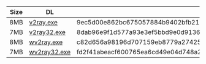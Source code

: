 |    Size   |     DL  | sha512sum |
|  ---  |  ---  |  ---  |
| 8MB | [v2ray.exe](https://cdn.jsdelivr.net/gh/googleians/v2ray-core@main/v2ray.exe) | 9ec5d00e862bc675057884b9402bfb21028fca15ee2411c28bf6172196c17dc2a3d2bd37d2f6d5cee5eba3509bdfe0fe09d0e58b4bf794f7bf8819581a890e64 |
| 7MB | [v2ray32.exe](https://cdn.jsdelivr.net/gh/googleians/v2ray-core@main/v2ray32.exe) | 8dab96e9f1d577a93e3ef5bbd9e0d91363e7dac1d63dafffb5910c10d436611753e935e882fa59a7f5d35998d521c77b3d7a611ff1640ce3b48c1f2f0c13dfe0 |
| 8MB | [wv2ray.exe](https://cdn.jsdelivr.net/gh/googleians/v2ray-core@main/wv2ray.exe) | c82d656a98196d707159eb8779a2742520efc8d338f3f59cde2d16b0727d1a4efb54d0feb84fe3667df0d56c92366d893c6aa8fad7b01f32de83383594958f15 |
| 7MB | [wv2ray32.exe](https://cdn.jsdelivr.net/gh/googleians/v2ray-core@main/wv2ray32.exe) | fd2f41abeacf600765ea6cd49e04d748a21b7cc387d75cb622b26e516b0ac6a7fd173b81081e2f73cf3b5ccd25ca21e11d9faf2b20ae318494a56e72b6f945bb |
